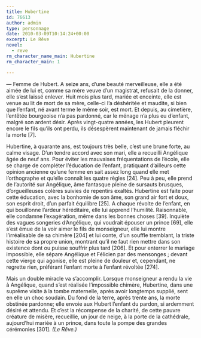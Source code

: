 ```yaml
---
title: Hubertine
id: 76613
author: admin
type: personnage
date: 2010-03-09T10:14:24+00:00
excerpt: Le Rêve
novel:
  - reve
rm_character_name_main: Hubertine
rm_character_main: 1

---
```

— Femme de Hubert. A seize ans, d&rsquo;une beauté merveilleuse, elle a été aimée de lui et, comme sa mère veuve d&rsquo;un magistrat, refusait de la donner, elle s&rsquo;est laissé enlever. Huit mois plus tard, mariée et enceinte, elle est venue au lit de mort de sa mère, celle-ci l&rsquo;a déshéritée et maudite, si bien que l&rsquo;enfant, né avant terme le même soir, est mort. Et depuis, au cimetière, l&rsquo;entêtée bourgeoise n&rsquo;a pas pardonné, car le ménage n&rsquo;a plus eu d&rsquo;enfant, malgré son ardent désir. Après vingt-quatre années, les Hubert pleurent encore le fils qu&rsquo;ils ont perdu, ils désespèrent maintenant de jamais fléchir la morte [7].

Hubertine, à quarante ans, est toujours très belle, c&rsquo;est une brune forte, au calme visage. D&rsquo;un tendre accord avec son mari, elle a recueilli Angélique âgée de neuf ans. Pour éviter les mauvaises fréquentations de l&rsquo;école, elle se charge de compléter l&rsquo;éducation de l&rsquo;enfant, pratiquant d&rsquo;ailleurs cette opinion ancienne qu&rsquo;une femme en sait assez long quand elle met l&rsquo;orthographe et qu&rsquo;elle connaît les quatre règles [24]. Peu à peu, elle prend de l&rsquo;autorité sur Angélique, âme fantasque pleine de sursauts brusques, d&rsquo;orgueilleuses colères suivies de repentirs exaltés. Hubertine est faite pour cette éducation, avec la bonhomie de son âme, son grand air fort et doux, son esprit droit, d&rsquo;un parfait équilibre [25]. A chaque révolte de l&rsquo;enfant, en qui bouillonne l&rsquo;ardeur héréditaire, elle lui apprend l&rsquo;humilité. Raisonnable, elle condamne l&rsquo;exagération, même dans les bonnes choses [39]. Inquiète des vagues songeries d&rsquo;Angélique, qui voudrait épouser un prince [69], elle s&rsquo;est émue de la voir aimer le fils de monseigneur, elle lui montre l&rsquo;irréalisable de sa chimère [204] et lui conte, d&rsquo;un souffle tremblant, la triste histoire de sa propre union, montrant qu&rsquo;il ne faut rien mettre dans son existence dont ou puisse souffrir plus tard [206]. Et pour enterrer le mariage impossible, elle sépare Angélique et Félicien par des mensonges ; devant cette vierge qui agonise, elle est pleine de douleur et, cependant, ne regrette rien, préférant l&rsquo;enfant morte à l&rsquo;enfant révoltée [274].

Mais un double miracle va s&rsquo;accomplir. Lorsque monseigneur a rendu la vie à Angélique, quand s&rsquo;est réalisée l&rsquo;impossible chimère, Hubertine, dans une suprême visite à la tombe maternelle, après avoir longtemps supplié, sent en elle un choc soudain. Du fond de la terre, après trente ans, la morte obstinée pardonne; elle envoie aux Hubert l&rsquo;enfant du pardon, si ardemment désiré et attendu. Et c&rsquo;est la récompense de la charité, de cette pauvre créature de misère, recueillie, un jour de neige, à la porte de la cathédrale, aujourd&rsquo;hui mariée à un prince, dans toute la pompe des grandes cérémonies [301]. _(Le Rêve.)_